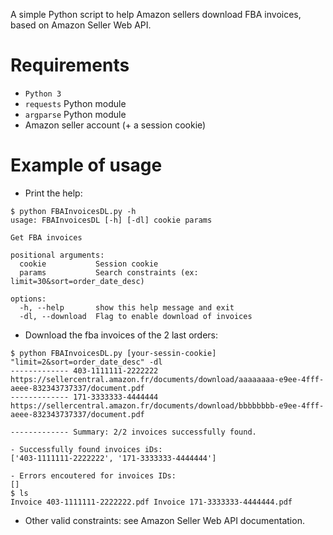 A simple Python script to help Amazon sellers download FBA invoices, based on Amazon Seller Web API.

# Requirements

* `Python 3`
* `requests` Python module
* `argparse` Python module
* Amazon seller account (+ a session cookie)

# Example of usage

* Print the help:
```
$ python FBAInvoicesDL.py -h
usage: FBAInvoicesDL [-h] [-dl] cookie params

Get FBA invoices

positional arguments:
  cookie           Session cookie
  params           Search constraints (ex: limit=30&sort=order_date_desc)

options:
  -h, --help       show this help message and exit
  -dl, --download  Flag to enable download of invoices
```

* Download the fba invoices of the 2 last orders:
```
$ python FBAInvoicesDL.py [your-sessin-cookie] "limit=2&sort=order_date_desc" -dl
------------- 403-1111111-2222222
https://sellercentral.amazon.fr/documents/download/aaaaaaaa-e9ee-4fff-aeee-832343737337/document.pdf
------------- 171-3333333-4444444
https://sellercentral.amazon.fr/documents/download/bbbbbbbb-e9ee-4fff-aeee-832343737337/document.pdf

------------- Summary: 2/2 invoices successfully found.

- Successfully found invoices iDs:
['403-1111111-2222222', '171-3333333-4444444']

- Errors encoutered for invoices IDs:
[]
$ ls
Invoice 403-1111111-2222222.pdf Invoice 171-3333333-4444444.pdf
```
* Other valid constraints: see Amazon Seller Web API documentation.
